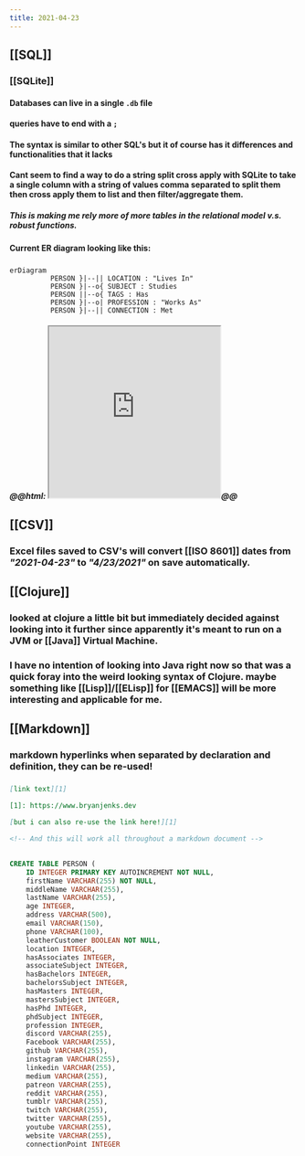 ```yaml
---
title: 2021-04-23
---
```


## [[SQL]]
### [[SQLite]]
#### Databases can live in a single `.db` file
#### queries have to end with a `;`
#### The syntax is similar to other SQL's but it of course has it differences and functionalities that it lacks
#### Cant seem to find a way to do a string split cross apply with SQLite to take a single column with a string of values comma separated to split them then cross apply them to list and then filter/aggregate them.
##### This is making me rely more of more tables in the relational model v.s. robust functions.
#### Current ER diagram looking like this:
##### 
```mermaid
erDiagram
          PERSON }|--|| LOCATION : "Lives In"
          PERSON }|--o{ SUBJECT : Studies
          PERSON ||--o{ TAGS : Has
          PERSON }|--o| PROFESSION : "Works As"
          PERSON }|--|| CONNECTION : Met
```
##### @@html: <iframe  src="https://mermaid.ink/img/eyJjb2RlIjoiZXJEaWFncmFtXG4gICAgICAgICAgUEVSU09OIH18LS18fCBMT0NBVElPTiA6IFwiTGl2ZXMgSW5cIlxuICAgICAgICAgIFBFUlNPTiB9fC0tb3sgU1VCSkVDVCA6IFN0dWRpZXNcbiAgICAgICAgICBQRVJTT04gfHwtLW97IFRBR1MgOiBIYXNcbiAgICAgICAgICBQRVJTT04gfXwtLW98IFBST0ZFU1NJT04gOiBcIldvcmtzIEFzXCJcbiAgICAgICAgICBQRVJTT04gfXwtLXx8IENPTk5FQ1RJT04gOiBNZXQiLCJtZXJtYWlkIjp7fSwidXBkYXRlRWRpdG9yIjpmYWxzZX0" height=300></iframe>@@
## [[CSV]]
### Excel files saved to CSV's will convert [[ISO 8601]] dates from _"2021-04-23"_ to _"4/23/2021"_ on save automatically.
## [[Clojure]]
### looked at clojure a little bit but immediately decided against looking into it further since apparently it's meant to run on a JVM or [[Java]] Virtual Machine.
### I have no intention of looking into Java right now so that was a quick foray into the weird looking syntax of Clojure. maybe something like [[Lisp]]/[[ELisp]] for [[EMACS]] will be more interesting and applicable for me.
## [[Markdown]]
### markdown hyperlinks when separated by declaration and definition, they can be re-used!
###
```md
[link text][1]

[1]: https://www.bryanjenks.dev

[but i can also re-use the link here!][1]

<!-- And this will work all throughout a markdown document -->
```
##
```sql
CREATE TABLE PERSON (
    ID INTEGER PRIMARY KEY AUTOINCREMENT NOT NULL,
    firstName VARCHAR(255) NOT NULL,
    middleName VARCHAR(255),
    lastName VARCHAR(255),
    age INTEGER,
    address VARCHAR(500),
    email VARCHAR(150),
    phone VARCHAR(100),
    leatherCustomer BOOLEAN NOT NULL,
    location INTEGER,
    hasAssociates INTEGER,
    associateSubject INTEGER,
    hasBachelors INTEGER,
    bachelorsSubject INTEGER,
    hasMasters INTEGER,
    mastersSubject INTEGER,
    hasPhd INTEGER,
    phdSubject INTEGER,
    profession INTEGER,
    discord VARCHAR(255),
    Facebook VARCHAR(255),
    github VARCHAR(255),
    instagram VARCHAR(255),
    linkedin VARCHAR(255),
    medium VARCHAR(255),
    patreon VARCHAR(255),
    reddit VARCHAR(255),
    tumblr VARCHAR(255),
    twitch VARCHAR(255),
    twitter VARCHAR(255),
    youtube VARCHAR(255),
    website VARCHAR(255),
    connectionPoint INTEGER
```
##
